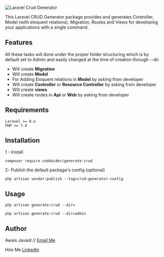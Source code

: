 ![Laravel Crud Generator](https://banners.beyondco.de/Automated%20Crud%20Generation%20Tool.png?theme=dark&packageManager=composer+require&packageName=codebider%2Fgenerate-crud&pattern=zigZag&style=style_1&description=It+automate+the+process+of+repetitive+task+for+creating+crud.&md=1&showWatermark=0&fontSize=75px&images=https%3A%2F%2Flaravel.com%2Fimg%2Flogomark.min.svg)


This Laravel CRUD Generator package provides and generates Controller, Model (with eloquent relations), Migration, Routes and Views for developing your applications with a single command.
## Features
All these tasks will done under the proper folder structuring which is by default set to Admin and easily changed at the time of creation through --dir
- Will create **Migration** 
- Will create **Model**
- For Adding Eloquent relations in **Model** by asking from developer
- Will create **Controller** or **Resource Controller** by asking from developer
- Will create **views**
- Will create routes in **Api** or **Web** by asking from developer

## Requirements
    Laravel >= 8.x
    PHP >= 7.4

## Installation
1 - Install
```
composer require codebider/generate-crud
```
2- Publish the default package's config (optional)
```
php artisan vendor:publish --tag=crud-generator-config
```

## Usage
```
php artisan generate:crud --dir=

php artisan generate:crud --dir=admin
```


## Author

Awais Javaid // [Email Me](mailto:info.awaisjavaid@gmail.com)

Hire Me [LinkedIn](https://www.linkedin.com/in/malikawaisjavaid/)



